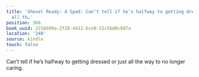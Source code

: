 ```yaml
---
title: 'Shovel Ready: A Spad: Can’t tell if he’s halfway to getting dressed or just
  all th…'
position: 366
book_uuid: 221b699a-2f28-4412-bce8-31c5bd0c9d7a
location: '249'
source: kindle
touch: false
---
```


Can’t tell if he’s halfway to getting dressed or just all the way to no longer caring.